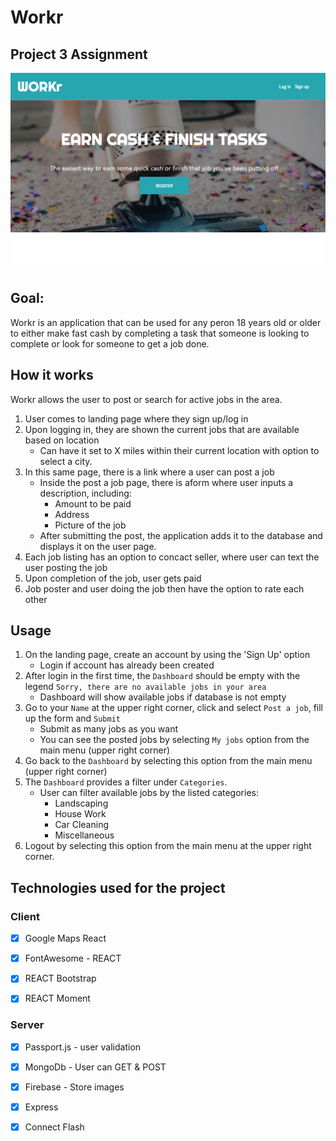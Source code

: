 # Workr
## Project 3 Assignment
![Landing Page](client/src/images/workr_landingPage.jpg) 

## Goal:
Workr is an application that can be used for any peron 18 years old or older to either make fast cash by completing a task that someone is looking to complete or look for someone to get a job done. 

## How it works
Workr allows the user to post or search for active jobs in the area.

1. User comes to landing page where they sign up/log in
2. Upon logging in, they are shown the current jobs that are available based on location
   - Can have it set to X miles within their current location with option to select a city.
3. In this same page, there is a link where a user can post a job
   - Inside the post a job page, there is aform where user inputs a description, including:
      - Amount to be paid
      - Address
      - Picture of the job
   - After submitting the post, the application adds it to the database and displays it on the user page. 
4. Each job listing has an option to concact seller, where user can text the user posting the job
5. Upon completion of the job, user gets paid
6. Job poster and user doing the job then have the option to rate each other

## Usage
1. On the landing page, create an account by using the 'Sign Up' option 
   - Login if account has already been created
2. After login in the first time, the `Dashboard` should be empty with the legend `Sorry, there are no available jobs in your area` 
   - Dashboard will show available jobs if database is not empty
3. Go to your `Name` at the upper right corner, click and select `Post a job`, fill up the form and `Submit`
   - Submit as many jobs as you want
   - You can see the posted jobs by selecting `My jobs` option from the main menu (upper right corner)
4. Go back to the `Dashboard` by selecting this option from the main menu (upper right corner)
5. The `Dashboard` provides a filter under `Categories`. 
   - User can filter available jobs by the listed categories:
      * Landscaping
      * House Work
      * Car Cleaning
      * Miscellaneous 
6. Logout by selecting this option from the main menu at the upper right corner.

## Technologies used for the project

### Client
- [x] Google Maps React
- [x] FontAwesome - REACT
- [x] REACT Bootstrap
- [x] REACT Moment


### Server
- [x] Passport.js - user validation
- [x] MongoDb - User can GET & POST
- [x] Firebase - Store images
- [x] Express
- [x] Connect Flash




